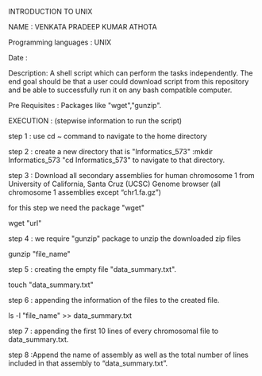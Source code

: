 INTRODUCTION TO UNIX

NAME : VENKATA PRADEEP KUMAR ATHOTA

Programming languages : UNIX

Date :

Description: A shell script which can perform the tasks independently. The end goal should be that a user could download script from this repository and be able to successfully run it on any bash compatible computer.

Pre Requisites : Packages like "wget","gunzip".

EXECUTION :
(stepwise information to run the script)

step 1 : use cd ~ command to navigate to the home directory

step 2 : create a new directory that is "Informatics_573" 
:mkdir Informatics_573
"cd Informatics_573" to navigate to that directory.

step 3 : Download all secondary assemblies for human chromosome 1 from University of California, Santa Cruz (UCSC) Genome browser (all chromosome 1 assemblies except “chr1.fa.gz”) 

for this step we need the package "wget" 

wget "url"

step 4 : we require "gunzip" package to unzip the downloaded zip files

gunzip "file_name"

step 5 : creating the empty file "data_summary.txt".

touch "data_summary.txt"

step 6 : appending the information of the files to the created file.

ls -l "file_name" >> data_summary.txt

step 7 : appending the first 10 lines of every chromosomal file to data_summary.txt.



step 8 :Append the name of assembly as well as the total number of lines included in that assembly to “data_summary.txt”.

